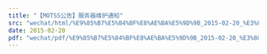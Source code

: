 ```yaml
---
title: "【MOTSS公告】服务器维护通知"
src: "wechat/html/%E9%85%B7%E5%84%BF%E8%AE%BA%E5%9D%9B_2015-02-20_%E3%80%90MOTSS%E5%85%AC%E5%91%8A%E3%80%91%E6%9C%8D%E5%8A%A1%E5%99%A8%E7%BB%B4%E6%8A%A4%E9%80%9A%E7%9F%A5.html"
date: 2015-02-20
pdf: "wechat/pdf/%E9%85%B7%E5%84%BF%E8%AE%BA%E5%9D%9B_2015-02-20_%E3%80%90MOTSS%E5%85%AC%E5%91%8A%E3%80%91%E6%9C%8D%E5%8A%A1%E5%99%A8%E7%BB%B4%E6%8A%A4%E9%80%9A%E7%9F%A5.pdf"
---
```


